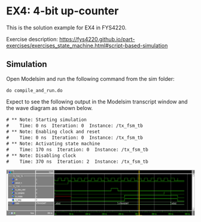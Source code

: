 
# EX4: 4-bit up-counter

This is the solution example for EX4 in FYS4220.

Exercise description: https://fys4220.github.io/part-exercises/exercises_state_machine.html#script-based-simulation 


## Simulation

Open Modelsim and run the following command from the sim folder:

```
do compile_and_run.do
```

Expect to see the following output in the Modelsim transcript window and the wave diagram as shown below.

```
# ** Note: Starting simulation
#    Time: 0 ns  Iteration: 0  Instance: /tx_fsm_tb
# ** Note: Enabling clock and reset
#    Time: 0 ns  Iteration: 0  Instance: /tx_fsm_tb
# ** Note: Activating state machine
#    Time: 170 ns  Iteration: 0  Instance: /tx_fsm_tb
# ** Note: Disabling clock
#    Time: 370 ns  Iteration: 2  Instance: /tx_fsm_tb
```

![Image of wave diagram](doc/exercise_state_machine_wave_diagram.png)


